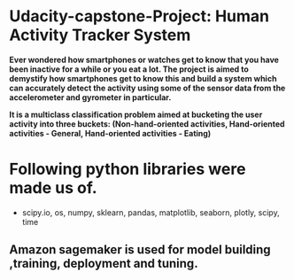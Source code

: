 # Udacity-capstone-Project: Human Activity Tracker System

**Ever wondered how smartphones or watches get to know that you have been inactive for a while or you eat a lot. The project is aimed to demystify how smartphones get to know this and build a system which can accurately detect the activity using some of the sensor data from the accelerometer and gyrometer in particular.**

**It is a multiclass classification problem aimed at bucketing the user activity into three buckets: (Non-hand-oriented activities, Hand-oriented activities - General, Hand-oriented activities - Eating)**

# Following python libraries were made us of.
* scipy.io, os, numpy, sklearn, pandas, matplotlib, seaborn, plotly, scipy, time

## Amazon sagemaker is used for model building ,training, deployment and tuning.
